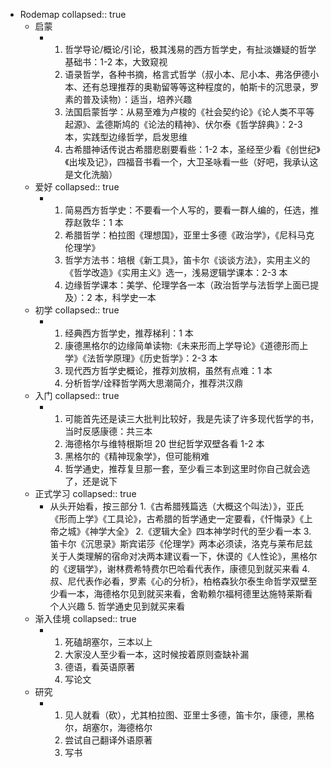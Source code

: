 - Rodemap
  collapsed:: true
	- 启蒙
		- 1. 哲学导论/概论/引论，极其浅易的西方哲学史，有扯淡嫌疑的哲学基础书：1-2 本，大致窥视
		  2. 语录哲学，各种书摘，格言式哲学（叔小本、尼小本、弗洛伊德小本、还有总理推荐的奥勒留等等这种程度的，帕斯卡的沉思录，罗素的普及读物）：适当，培养兴趣
		  3. 法国启蒙哲学：从易至难为卢梭的《社会契约论》《论人类不平等起源》、孟德斯鸠的《论法的精神》、伏尔泰《哲学辞典》：2-3 本，实践型边缘哲学，启发思维
		  4. 古希腊神话传说古希腊悲剧要看些：1-2 本，圣经至少看《创世纪》《出埃及记》，四福音书看一个，大卫圣咏看一些（好吧，我承认这是文化洗脑）
	- 爱好
	  collapsed:: true
		- 1. 简易西方哲学史：不要看一个人写的，要看一群人编的，任选，推荐赵敦华：1 本
		  2. 希腊哲学：柏拉图《理想国》，亚里士多德《政治学》，《尼科马克伦理学》
		  3. 哲学方法书：培根《新工具》，笛卡尔《谈谈方法》，实用主义的《哲学改造》《实用主义》选一，浅易逻辑学课本：2-3 本
		  4. 边缘哲学课本：美学、伦理学各一本（政治哲学与法哲学上面已提及）：2 本，科学史一本
	- 初学
	  collapsed:: true
		- 1. 经典西方哲学史，推荐梯利：1 本
		  2. 康德黑格尔的边缘简单读物:《未来形而上学导论》《道德形而上学》《法哲学原理》《历史哲学》：2-3 本
		  3. 现代西方哲学史概论，推荐刘放桐，虽然有点难：1 本
		  4. 分析哲学/诠释哲学两大思潮简介，推荐洪汉鼎
	- 入门
	  collapsed:: true
		- 1. 可能首先还是读三大批判比较好，我是先读了许多现代哲学的书，当时反感康德：共三本
		  2. 海德格尔与维特根斯坦 20 世纪哲学双壁各看 1-2 本
		  3. 黑格尔的《精神现象学》，但可能稍难
		  4. 哲学通史，推荐复旦那一套，至少看三本到这里时你自己就会选了，还是说下
	- 正式学习
	  collapsed:: true
		- 从头开始看，按三部分
		  1.《古希腊残篇选（大概这个叫法）》，亚氏《形而上学》《工具论》，古希腊的哲学通史一定要看，《忏悔录》《上帝之城》《神学大全》
		  2.《逻辑大全》四本神学时代的至少看一本
		  3. 笛卡尔《沉思录》斯宾诺莎《伦理学》两本必须读，洛克与莱布尼兹关于人类理解的宿命对决两本建议看一下，休谟的《人性论》，黑格尔的《逻辑学》，谢林费希特费尔巴哈看代表作，康德见到就买来看
		  4. 叔、尼代表作必看，罗素《心的分析》，柏格森狄尔泰生命哲学双壁至少看一本，海德格尔见到就买来看，舍勒赖尔福柯德里达施特莱斯看个人兴趣
		  5. 哲学通史见到就买来看
	- 渐入佳境
	  collapsed:: true
		- 1. 死磕胡塞尔，三本以上
		  2. 大家没人至少看一本，这时候按着原则查缺补漏
		  3. 德语，看英语原著
		  4. 写论文
	- 研究
		- 1. 见人就看（砍），尤其柏拉图、亚里士多德，笛卡尔，康德，黑格尔，胡塞尔，海德格尔
		  2. 尝试自己翻译外语原著
		  3. 写书